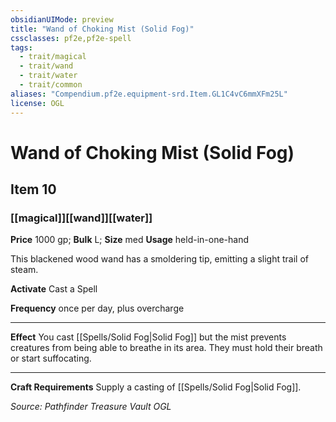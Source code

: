 ```yaml
---
obsidianUIMode: preview
title: "Wand of Choking Mist (Solid Fog)"
cssclasses: pf2e,pf2e-spell
tags:
  - trait/magical
  - trait/wand
  - trait/water
  - trait/common
aliases: "Compendium.pf2e.equipment-srd.Item.GL1C4vC6mmXFm25L"
license: OGL
---
```

# Wand of Choking Mist (Solid Fog)
## Item 10
### [[magical]][[wand]][[water]]


**Price** 1000 gp; 
**Bulk** L; **Size** med
**Usage** held-in-one-hand

This blackened wood wand has a smoldering tip, emitting a slight trail of steam.

**Activate** Cast a Spell

**Frequency** once per day, plus overcharge

* * *

**Effect** You cast [[Spells/Solid Fog|Solid Fog]] but the mist prevents creatures from being able to breathe in its area. They must hold their breath or start suffocating.

* * *

**Craft Requirements** Supply a casting of [[Spells/Solid Fog|Solid Fog]].

*Source: Pathfinder Treasure Vault*
*OGL*